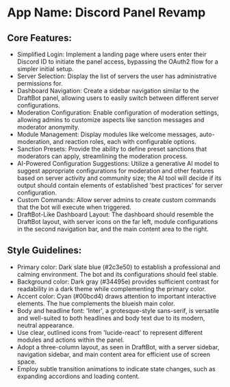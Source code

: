 # **App Name**: Discord Panel Revamp

## Core Features:

- Simplified Login: Implement a landing page where users enter their Discord ID to initiate the panel access, bypassing the OAuth2 flow for a simpler initial setup.
- Server Selection: Display the list of servers the user has administrative permissions for.
- Dashboard Navigation: Create a sidebar navigation similar to the DraftBot panel, allowing users to easily switch between different server configurations.
- Moderation Configuration: Enable configuration of moderation settings, allowing admins to customize aspects like sanction messages and moderator anonymity.
- Module Management: Display modules like welcome messages, auto-moderation, and reaction roles, each with configurable options.
- Sanction Presets: Provide the ability to define preset sanctions that moderators can apply, streamlining the moderation process.
- AI-Powered Configuration Suggestions: Utilize a generative AI model to suggest appropriate configurations for moderation and other features based on server activity and community size; the AI tool will decide if its output should contain elements of established 'best practices' for server configuration.
- Custom Commands: Allow server admins to create custom commands that the bot will execute when triggered.
- DraftBot-Like Dashboard Layout: The dashboard should resemble the DraftBot layout, with server icons on the far left, module configurations in the second navigation bar, and the main content area to the right.

## Style Guidelines:

- Primary color: Dark slate blue (#2c3e50) to establish a professional and calming environment. The bot and its configurations should feel stable.
- Background color: Dark gray (#34495e) provides sufficient contrast for readability in a dark theme while complementing the primary color.
- Accent color: Cyan (#00bcd4) draws attention to important interactive elements. The hue complements the blueish main color.
- Body and headline font: 'Inter', a grotesque-style sans-serif, is versatile and well-suited to both headlines and body text due to its modern, neutral appearance.
- Use clear, outlined icons from 'lucide-react' to represent different modules and actions within the panel.
- Adopt a three-column layout, as seen in DraftBot, with a server sidebar, navigation sidebar, and main content area for efficient use of screen space.
- Employ subtle transition animations to indicate state changes, such as expanding accordions and loading content.